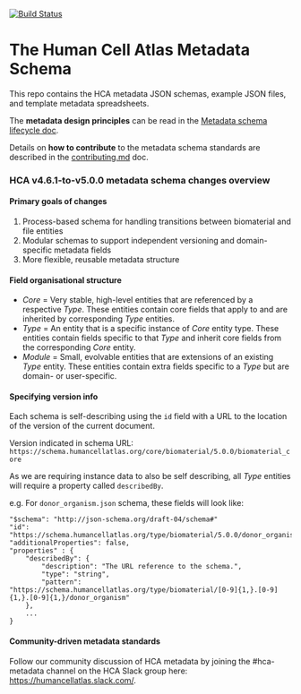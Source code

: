 [![Build Status](https://travis-ci.org/HumanCellAtlas/metadata-schema.svg)](https://travis-ci.org/HumanCellAtlas/metadata-schema)

# The Human Cell Atlas Metadata Schema

This repo contains the HCA metadata JSON schemas, example JSON files, and template metadata spreadsheets.

The **metadata design principles** can be read in the [Metadata schema lifecycle doc](docs/Metadata_schema_lifecycle_doc.md).

Details on **how to contribute** to the metadata schema standards are described in the [contributing.md](contributing.md) doc.


### HCA v4.6.1-to-v5.0.0 metadata schema changes overview

#### Primary goals of changes

1. Process-based schema for handling transitions between biomaterial and file entities
1. Modular schemas to support independent versioning and domain-specific metadata fields
1. More flexible, reusable metadata structure

#### Field organisational structure 

* *Core* = Very stable, high-level entities that are referenced by a respective *Type*. These entities contain core fields that apply to and are inherited by corresponding *Type* entities.
* *Type* = An entity that is a specific instance of *Core* entity type. These entities contain fields specific to that *Type* and inherit core fields from the corresponding *Core* entity.
* *Module* = Small, evolvable entities that are extensions of an existing *Type* entity. These entities contain extra fields specific to a *Type* but are domain- or user-specific.

#### Specifying version info

Each schema is self-describing using the `id` field with a URL to the location of the version of the current document. 

Version indicated in schema URL: `https://schema.humancellatlas.org/core/biomaterial/5.0.0/biomaterial_core`

As we are requiring instance data to also be self describing, all *Type* entities will require a property called `describedBy`. 

e.g. For `donor_organism.json` schema, these fields will look like: 

``` 
"$schema": "http://json-schema.org/draft-04/schema#"
"id": "https://schema.humancellatlas.org/type/biomaterial/5.0.0/donor_organism"
"additionalProperties": false,
"properties" : {
    "describedBy": {
        "description": "The URL reference to the schema.",
        "type": "string",
        "pattern": "https://schema.humancellatlas.org/type/biomaterial/[0-9]{1,}.[0-9]{1,}.[0-9]{1,}/donor_organism"
    },
    ...
}
```

#### Community-driven metadata standards

Follow our community discussion of HCA metadata by joining the #hca-metadata channel on the HCA Slack group here: https://humancellatlas.slack.com/.